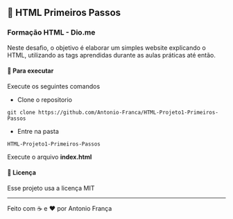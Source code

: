 ## :rocket: HTML Primeiros Passos

### Formação HTML - Dio.me

<p>
Neste desafio, o objetivo é elaborar um simples website explicando o HTML, utilizando as tags aprendidas durante as aulas práticas até então.
</p>

#### :dart: Para executar

Execute os seguintes comandos

- Clone o repositorio

```
git clone https://github.com/Antonio-Franca/HTML-Projeto1-Primeiros-Passos

```

- Entre na pasta

```
HTML-Projeto1-Primeiros-Passos
```

Execute o arquivo **index.html**

#### :page_facing_up: Licença

Esse projeto usa a licença MIT

---

Feito com :coffee: e ♥ por Antonio França

